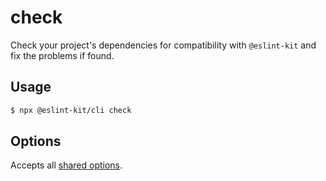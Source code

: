 # check

Check your project's dependencies for compatibility with `@eslint-kit` and fix the problems if found.

## Usage

```bash
$ npx @eslint-kit/cli check
```

## Options

Accepts all [shared options](../shared-options/).

